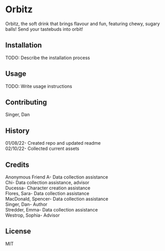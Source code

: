 # Orbitz

Orbitz, the soft drink that brings flavour and fun, featuring chewy, sugary balls! Send your tastebuds into orbit!  

## Installation

TODO: Describe the installation process  

## Usage

TODO: Write usage instructions  

## Contributing

Singer, Dan  

## History

01/08/22- Created repo and updated readme  
02/10/22- Collected current assets  

## Credits

Anonymous Friend A- Data collection assistance  
Chi- Data collection assistance, advisor  
Ducessa- Character creation assistance  
Flores, Sara- Data collection assistance  
MacDonald, Spencer- Data collection assistance  
Singer, Dan- Author  
Stredder, Emma- Data collection assistance  
Westrop, Sophia- Advisor  

## License

MIT  